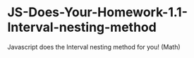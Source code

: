 # JS-Does-Your-Homework-1.1-Interval-nesting-method
Javascript does the Interval nesting method for you! (Math)
